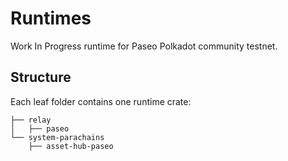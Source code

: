 # Runtimes

Work In Progress runtime for Paseo Polkadot community testnet.

## Structure

Each leaf folder contains one runtime crate:

<!-- Run "tree -I 'target' -d -L 3" and then delete some folders from Paseo. -->

```pre
├── relay
│   ├── paseo
└── system-parachains
    ├── asset-hub-paseo
```
